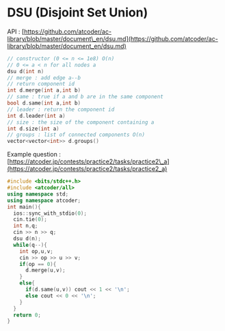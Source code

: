 # DSU \(Disjoint Set Union\)

API : [https://github.com/atcoder/ac-library/blob/master/document\_en/dsu.md](https://github.com/atcoder/ac-library/blob/master/document_en/dsu.md)

```cpp
// constructor (0 <= n <= 1e8) O(n)
// 0 <= a < n for all nodes a
dsu d(int n)
// merge : add edge a--b
// return component id
int d.merge(int a,int b)
// same : true if a and b are in the same component
bool d.same(int a,int b)
// leader : return the component id
int d.leader(int a)
// size : the size of the component containing a
int d.size(int a)
// groups : list of connected components O(n)
vector<vector<int>> d.groups()
```

Example question : [https://atcoder.jp/contests/practice2/tasks/practice2\_a](https://atcoder.jp/contests/practice2/tasks/practice2_a)

```cpp
#include <bits/stdc++.h>
#include <atcoder/all>
using namespace std;
using namespace atcoder;
int main(){
  ios::sync_with_stdio(0);
  cin.tie(0);
  int n,q;
  cin >> n >> q;
  dsu d(n);
  while(q--){
    int op,u,v;
    cin >> op >> u >> v;
    if(op == 0){
      d.merge(u,v);
    }
    else{
      if(d.same(u,v)) cout << 1 << '\n';
      else cout << 0 << '\n';
    }
  }
  return 0;
}
```

